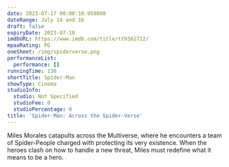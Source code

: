 ```yaml
---
date: 2023-07-17 00:00:10.958000
dateRange: July 14 and 16
draft: false
expiryDate: 2023-07-18
imdbURL: https://www.imdb.com/title/tt9362722/
mpaaRating: PG
oneSheet: /img/spiderverse.png
performanceList:
  performance: []
runningTime: 136
shortTitle: Spider-Man
showType: Cinema
studioInfo:
  studio: Not Specified
  studioFee: 0
  studioPercentage: 0
title: 'Spider-Man: Across the Spider-Verse'
---
```


Miles Morales catapults across the Multiverse, where he encounters a team of Spider-People charged with protecting its very existence. When the heroes clash on how to handle a new threat, Miles must redefine what it means to be a hero.